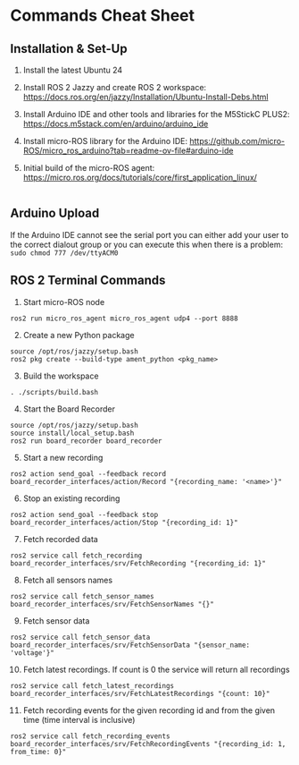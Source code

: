 # Commands Cheat Sheet 

## Installation & Set-Up

1. Install the latest Ubuntu 24

2. Install ROS 2 Jazzy and create ROS 2 workspace: https://docs.ros.org/en/jazzy/Installation/Ubuntu-Install-Debs.html

3. Install Arduino IDE and other tools and libraries for the M5StickC PLUS2: https://docs.m5stack.com/en/arduino/arduino_ide

4. Install micro-ROS library for the Arduino IDE: https://github.com/micro-ROS/micro_ros_arduino?tab=readme-ov-file#arduino-ide

5. Initial build of the micro-ROS agent: https://micro.ros.org/docs/tutorials/core/first_application_linux/
```

```


## Arduino Upload

If the Arduino IDE cannot see the serial port you can either add your user to the correct dialout group or you can execute this when there is a problem: `sudo chmod 777 /dev/ttyACM0`


## ROS 2 Terminal Commands

1. Start micro-ROS node
```
ros2 run micro_ros_agent micro_ros_agent udp4 --port 8888
```

2. Create a new Python package
```
source /opt/ros/jazzy/setup.bash
ros2 pkg create --build-type ament_python <pkg_name>
```

3. Build the workspace
```
. ./scripts/build.bash
```

4. Start the Board Recorder
```
source /opt/ros/jazzy/setup.bash
source install/local_setup.bash
ros2 run board_recorder board_recorder
```

5. Start a new recording
```
ros2 action send_goal --feedback record board_recorder_interfaces/action/Record "{recording_name: '<name>'}"
```

6. Stop an existing recording
```
ros2 action send_goal --feedback stop board_recorder_interfaces/action/Stop "{recording_id: 1}"
```

7. Fetch recorded data
```
ros2 service call fetch_recording board_recorder_interfaces/srv/FetchRecording "{recording_id: 1}"
```

8. Fetch all sensors names
```
ros2 service call fetch_sensor_names board_recorder_interfaces/srv/FetchSensorNames "{}"
```

9. Fetch sensor data
```
ros2 service call fetch_sensor_data board_recorder_interfaces/srv/FetchSensorData "{sensor_name: 'voltage'}"
```

10. Fetch latest recordings. If count is 0 the service will return all recordings
```
ros2 service call fetch_latest_recordings board_recorder_interfaces/srv/FetchLatestRecordings "{count: 10}"
```

11. Fetch recording events for the given recording id and from the given time (time interval is inclusive)
```
ros2 service call fetch_recording_events board_recorder_interfaces/srv/FetchRecordingEvents "{recording_id: 1, from_time: 0}"
```